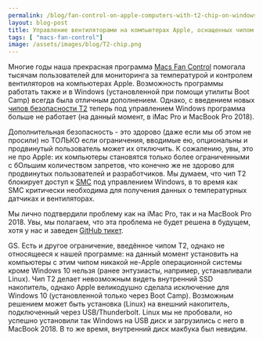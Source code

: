 ```yaml
---
permalink: /blog/fan-control-on-apple-computers-with-t2-chip-on-windows-boot-camp
layout: blog-post
title: Управление вентиляторами на компьютерах Apple, оснащенных чипом T2 на Windows (используя Boot Camp)
tags: [ "macs-fan-control"]
image: /assets/images/blog/T2-chip.png
---
```


Многие годы наша прекрасная программа [Macs Fan Control](/ru/macs-fan-control) помогала тысячам пользователей для мониторинга за температурой и контролем вентиляторов на компьютерах Apple. Возможность программы работать также и в Windows (установленной при помощи утилиты Boot Camp) всегда была отличным дополнением. Однако, с введением новых [чипов безопасности T2](https://support.apple.com/ru-ru/HT208862) теперь под управлением Windows программа больше не работает (на данный момент, в iMac Pro и MacBook Pro 2018).

<!--more-->

Дополнительная безопасность - это здорово (даже если мы об этом не просили) но ТОЛЬКО если ограничения, вводимые ею, опциональны и продвинутый пользователь может их отключить. К сожалению, увы, это не про Apple: их компьютеры становятся только более ограниченными с бОльшим количеством запретов, что конечно же не здорово для продвинутых пользователей и разработчиков. Мы думаем, что чип T2 блокирует доступ к [SMC](https://en.wikipedia.org/wiki/System_Management_Controller) под управлением Windows, в то время как SMC критически необходима для получения данных о температурных датчиках и вентиляторах.

Мы лично подтвердили проблему как на iMac Pro, так и на MacBook Pro 2018. Увы, мы полагаем, что эта проблема не будет решена в будущем, хотя у нас и заведен [GitHub тикет](https://github.com/crystalidea/macs-fan-control/issues/80).

GS. Есть и другое ограничение, введённое чипом T2, однако не относящееся к нашей программе: на данный момент установить на компьютеры с этим чипом никакой не-Apple операционной системы кроме Windows 10 нельзя (ранее энтузиасты, например, устанавливали Linux). Чип T2 делает невозможным видеть внутренний SSD накопитель, однако Apple великодушно сделала исключение для Windows 10 (установленной только через Boot Camp). Возможным решением может быть установка (Linux) на внешний накопитель, подключенный через USB/Thunderbolt. Linux мы не пробовали, но успешно установили так Windows на USB диск и загрузились с него в MacBook 2018. В то же время, внутренний диск макбука был невидим.

